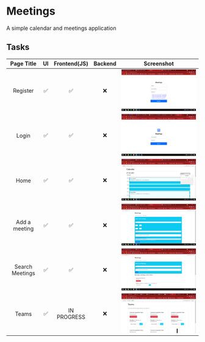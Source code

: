 # Meetings
A simple calendar and meetings application

## Tasks

| Page Title  | UI  | Frontend(JS) | Backend | Screenshot
| :-----------: | :---: | :-----------: | :-----------: | :-----------: |
| Register | :white_check_mark: | :white_check_mark: | :x: | <img src="./screenshots/register.png" alt="Signup" width="500"/>
| Login | :white_check_mark: | :white_check_mark: | :x: | <img src="./screenshots/login.png" alt="Login" width="500"/>
| Home | :white_check_mark: | :white_check_mark: | :x: | <img src="./screenshots/home.png" alt="Home" width="500"/>
| Add a meeting  | :white_check_mark: | :white_check_mark: | :x: | <img src="./screenshots/add_meeting.png" alt="Add a meeting" width="500"/>
| Search Meetings | :white_check_mark: | :white_check_mark: | :x: | <img src="./screenshots/search_meetings.png" alt="Search Meetings" width="500"/>
| Teams | :white_check_mark: | IN PROGRESS | :x: | <img src="./screenshots/teams.png" alt="Teams" width="500"/>